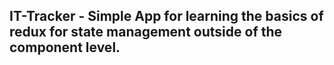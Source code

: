 ## IT-Tracker - Simple App for learning the basics of redux for state management outside of the component level.
